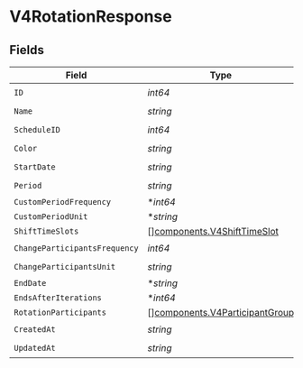 # V4RotationResponse


## Fields

| Field                                                                            | Type                                                                             | Required                                                                         | Description                                                                      |
| -------------------------------------------------------------------------------- | -------------------------------------------------------------------------------- | -------------------------------------------------------------------------------- | -------------------------------------------------------------------------------- |
| `ID`                                                                             | *int64*                                                                          | :heavy_check_mark:                                                               | N/A                                                                              |
| `Name`                                                                           | *string*                                                                         | :heavy_check_mark:                                                               | N/A                                                                              |
| `ScheduleID`                                                                     | *int64*                                                                          | :heavy_check_mark:                                                               | N/A                                                                              |
| `Color`                                                                          | *string*                                                                         | :heavy_check_mark:                                                               | N/A                                                                              |
| `StartDate`                                                                      | *string*                                                                         | :heavy_check_mark:                                                               | N/A                                                                              |
| `Period`                                                                         | *string*                                                                         | :heavy_check_mark:                                                               | N/A                                                                              |
| `CustomPeriodFrequency`                                                          | **int64*                                                                         | :heavy_minus_sign:                                                               | N/A                                                                              |
| `CustomPeriodUnit`                                                               | **string*                                                                        | :heavy_minus_sign:                                                               | N/A                                                                              |
| `ShiftTimeSlots`                                                                 | [][components.V4ShiftTimeSlot](../../models/components/v4shifttimeslot.md)       | :heavy_minus_sign:                                                               | N/A                                                                              |
| `ChangeParticipantsFrequency`                                                    | *int64*                                                                          | :heavy_check_mark:                                                               | N/A                                                                              |
| `ChangeParticipantsUnit`                                                         | *string*                                                                         | :heavy_check_mark:                                                               | N/A                                                                              |
| `EndDate`                                                                        | **string*                                                                        | :heavy_minus_sign:                                                               | N/A                                                                              |
| `EndsAfterIterations`                                                            | **int64*                                                                         | :heavy_minus_sign:                                                               | N/A                                                                              |
| `RotationParticipants`                                                           | [][components.V4ParticipantGroup](../../models/components/v4participantgroup.md) | :heavy_minus_sign:                                                               | N/A                                                                              |
| `CreatedAt`                                                                      | *string*                                                                         | :heavy_check_mark:                                                               | N/A                                                                              |
| `UpdatedAt`                                                                      | *string*                                                                         | :heavy_check_mark:                                                               | N/A                                                                              |